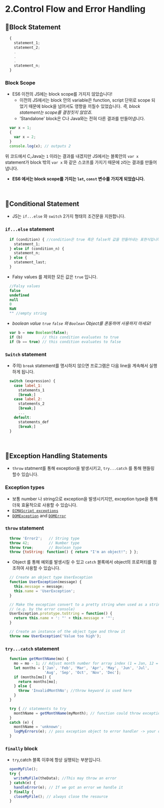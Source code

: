# 2.Control Flow and Error Handling

## 📍Block Statement
```javascript
  {
    statement_1;
    statement_2;
    .
    .
    .
    statement_n;
  }
```
### **Block Scope**

- ES6 이전의 JS에는 block scope를 가지지 않았습니다!
    - 이전의 JS에서는 block 안의 variable은 function, script 단위로 scope 되었기 때문에 block을 넘어서도 영향을 끼칠수 있었습니다. *즉, block statement는 scope를 결정짓지 않았죠.*
    - 'Standalone' block은 C나 Java와는 전혀 다른 결과를 만들어냅니다.
    
```javascript
  var x = 1;
  {
    var x = 2;
  }
  console.log(x); // outputs 2
```
위 코드에서 C,Java는 `1` 이라는 결과를 내겠지만 JS에서는 블록안의 `var x` statement가 block 밖의 `var x` 와 같은 스코프를 가지기 때문에 `2`라는 결과를 만들어냅니다. 

- **ES6 에서는 block scope를 가지는  `let`, `const` 변수를 가지게 되었습니다.**

<br>

## 📍Conditional Statement

- JS는 `if...else` 와 `switch` 2가지 형태의 조건문을 지원합니다.

### `if...else`  statement
```javascript
  if (condition) { //condition은 true 혹은 false의 값을 만들어내는 표현식입니다.
    statement_1;
  } else if (condition_n) {
    statement_n;
  } else {
    statement_last;
  }
```

- Falsy values 를 제외한 모든 값은 `true` 입니다.
```javascript
  //Falsy values
  false
  undefined
  null
  0
  NaN
  "" //empty string
```
- *boolean value `true` `false` 와 `Boolean` Object를 혼동하여 사용하지 마세요!*
```javascript
  var b = new Boolean(false);
  if (b)         // this condition evaluates to true
  if (b == true) // this condition evaluates to false
```

### `Switch` statement

- 주의) `break` statement를 명시하지 않으면 프로그램은 다음 line을 계속해서 실행하게 됩니다.
```javascript
  switch (expression) {
    case label_1:
      statements_1
      [break;]
    case label_2:
      statements_2
      [break;]
      ...
    default:
      statements_def
      [break;]
  }
```

<br>

## 📍Exception Handling Statements

- `throw` statment를 통해 exception을 발생시키고, `try...catch` 를 통해 핸들링 할수 있습니다.

### Exception types

- 보통 number 나 string으로 exception을 발생시키지만, exception type을 통해 더욱 효율적으로 사용할 수 있습니다.
- [`ECMAScript exceptions`](https://developer.mozilla.org/en-US/docs/Web/JavaScript/Reference/Global_Objects/Error#Error_types)
- [`DOMException`](https://developer.mozilla.org/en-US/docs/Web/API/DOMException) and [`DOMError`](https://developer.mozilla.org/en-US/docs/Web/API/DOMError)

### `throw` statement
```javascript
  throw 'Error2';   // String type
  throw 42;         // Number type
  throw true;       // Boolean type
  throw {toString: function() { return "I'm an object!"; } };
```

- Object 를 통해 예외를 발생시킬 수 있고 `catch` 블록에서 object의 프로퍼티를 참조하여 사용할 수 있습니다.
```javascript
  // Create an object type UserException
  function UserException(message) {
    this.message = message;
    this.name = 'UserException';
  }

  // Make the exception convert to a pretty string when used as a string 
  // (e.g. by the error console)
  UserException.prototype.toString = function() {
    return this.name + ': "' + this.message + '"';
  }

  // Create an instance of the object type and throw it
  throw new UserException('Value too high');
```

### `try...catch` statement
```javascript
  function getMonthName(mo) {
    mo = mo - 1; // Adjust month number for array index (1 = Jan, 12 = Dec)
    let months = ['Jan', 'Feb', 'Mar', 'Apr', 'May', 'Jun', 'Jul',
                  'Aug', 'Sep', 'Oct', 'Nov', 'Dec'];
    if (months[mo]) {
      return months[mo];
    } else {
      throw 'InvalidMonthNo'; //throw keyword is used here
    }
  }

  try { // statements to try
    monthName = getMonthName(myMonth); // function could throw exception
  }
  catch (e) {
    monthName = 'unknown';
    logMyErrors(e); // pass exception object to error handler -> your own function
  }
```

### `finally` block

- `try`,catch 블록 이후에 항상 실행되는 부분입니다.
```javascript
  openMyFile();
  try {
    writeMyFile(theData); //This may throw an error
  } catch(e) {  
    handleError(e); // If we got an error we handle it
  } finally {
    closeMyFile(); // always close the resource
  }
```
